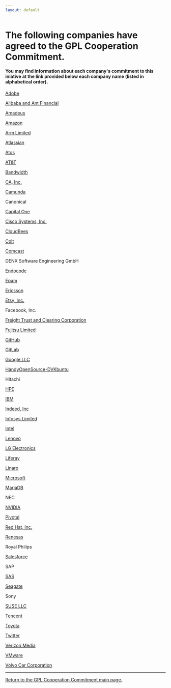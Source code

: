 ```yaml
---
layout: default
---
```

# The following companies have agreed to the GPL Cooperation Commitment.
#### You may find information about each company's commitment to this iniative at the link provided below each company name (listed in alphabetical order). 

[Adobe](https://medium.com/adobetech/adobe-joins-the-gpl-cooperation-commitment-d6cfa60e387c)

[Alibaba and Ant Financial](https://github.com/alibaba/GPL-Cooperation-Commitment/wiki/Alibaba-Group-and-Ant-Financial-announcement-of-joining-the-GPL-Cooperation-Commitment)

[Amadeus](https://amadeus.com/en/topic/open-source/our-commitment)

[Amazon](https://aws.github.io/gpl-commitment.html)

[Arm Limited](https://www.arm.com/company/policies/open-source)

[Atlassian](https://developer.atlassian.com/platform/open-source/gpl-commitment/)

[Atos](https://atos.net/en/2018/partners_2018_10_23/atos-gpl-cooperation-commitment)

[AT&T](https://github.com/att/commitment/blob/master/commitment.md)

[Bandwidth](https://www.bandwidth.com/legal/gpl-cooperation-commitment/)

[CA, Inc.](https://www.ca.com/us/legal/gpl-commitment.html)

[Camunda](https://docs.camunda.org/manual/7.13/introduction/licenses/#gpl-cooperation-commitment)

Canonical

[Capital One](https://github.com/capitalone/GPL-Cooperation-Commitment)

[Cisco Systems, Inc.](https://www.cisco.com/c/en/us/about/legal/open-source-documentation.html)

[CloudBees](https://www.cloudbees.com/blog/general-public-license-issue)

[Colt](https://www.colt.net/legal/)

[Comcast](https://comcast.github.io/GPL_Enforcement.html)

DENX Software Engineering GmbH

[Endocode](https://endocode.com/gpl-cooperation-commitment/)

[Epam](https://www.epam.com/open-source/gpl-cooperation-commitment)

[Ericsson]( https://www.ericsson.com/49ff9e/assets/local/about-ericsson/documents/our-gpl-commitment.pdf)

[Etsy, Inc.](http://etsy.github.io/gpl-coop-commitment.html)

Facebook, Inc.

[Freight Trust and Clearing Corporation](https://github.com/freight-trust/legal/blob/master/GPL-cooperation-commitment.md)

[Fujitsu Limited](http://www.fujitsu.com/jp/documents/about/businesspolicy/tech/intellectualproperty/gpl_cooperation%20commitment.pdf)

[GitHub](https://help.github.com/articles/github-gpl-cooperation-commitment/)

[GitLab](https://docs.gitlab.com/ee/development/licensing.html#gpl-cooperation-commitment)

[Google LLC](https://opensource.google.com/gpl-enforcement/)

[HandyOpenSource-DVKbuntu](https://www.dvkbuntu.org/Engagement_de_cooperation_HandyOpenSource/)

Hitachi

[HPE](https://news.hpe.com/hpe-joins-other-community-leaders-in-protecting-developers-and-enabling-innovation/)

[IBM](https://developer.ibm.com/code/open/)

[Indeed, Inc](https://github.com/indeedeng/oss-guide/blob/main/docs/resources/gpl-cooperation-commitment.md)

[Infosys Limited](https://www.infosys.com/services/open-source/insights/gpl-commitment.html)

[Intel](https://software.intel.com/en-us/blogs/2018/07/16/extending-rights-address-open-source-compliance-issues)

[Lenovo](https://github.com/lenovo/gplcc/blob/master/GPL%20Cooperation%20Commitment-Lenovo.md)

[LG Electronics](https://github.com/LGE-OSS/gpl-commitment)

[Liferay](https://community.liferay.com/gplv3-enforcement-statement)

[Linaro](https://www.linaro.org/blog/keeping-open-source-fair-open-and-collaborative/)

[Microsoft](https://open.microsoft.com/2018/03/19/microsoft-open-source-licensing-gplv3/)

[MariaDB](https://mariadb.com/resources/blog/mariadb-pledges-cure-period-open-source-licenses)

NEC

[NVIDIA](https://developer.nvidia.com/gpl-cooperation-commitment)

[Pivotal](https://content.pivotal.io/pivotal-blog/pivotal-joins-other-technology-industry-leaders-to-advance-open-source-licensing)

[Red Hat, Inc.](https://www.redhat.com/en/about/gplv3-enforcement-statement)

[Renesas](https://www.renesas.com/eu/en/img/solutions/automotive/rcar-demoboard/renesas-gpl-commitment.pdf)

Royal Philips

[Salesforce](https://github.com/salesforce/gpl-commitment)

SAP

[SAS](https://support.sas.com/en/documentation/gpl-compliance-commitment.html)

[Seagate](https://github.com/Seagate/GPL-Commitment)

Sony

[SUSE LLC](https://www.suse.com/licensing/gplv3-enforcement-statement/)

[Tencent](https://opensource.tencent.com/GPL-Cooperation-Commitment)

[Toyota](https://www.toyota.co.jp/jpn/sustainability/governance/compliance/Toyota_GPL_Commitment.pdf)

[Twitter](http://github.com/twitter/gpl-commitment)

[Verizon Media](https://developer.yahoo.com/opensource/docs/GPL-Cooperation-Commitment.html)

[VMware](http://vmware.github.io/gpl-commitment)

[Volvo Car Corporation](https://mail.corp.redhat.com/service/home/~/?auth=co&loc=en_US&id=133914&part=2)

-------------

<a href="https://gplcc.github.io/gplcc/">Return to the GPL Cooperation Commitment main page.</a>
